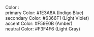 Color  :  <br>
primary Color: #1E3A8A (Indigo Blue) <br>
secondary Color: #6366F1 (Light Violet)  <br>
accent Color: #F59E0B (Amber)  <br>
neutral Color: #F3F4F6 (Light Gray)  <br>
